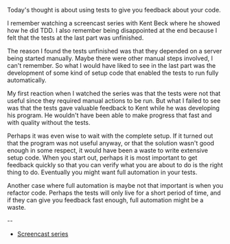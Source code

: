Today's thought is about using tests to give you feedback about your code.

I remember watching a screencast series with Kent Beck where he showed how he
did TDD. I also remember being disappointed at the end because I felt that the
tests at the last part was unfinished.

The reason I found the tests unfinished was that they depended on a server
being started manually. Maybe there were other manual steps involved, I can't
remember. So what I would have liked to see in the last part was the
development of some kind of setup code that enabled the tests to run fully
automatically.

My first reaction when I watched the series was that the tests were not that
useful since they required manual actions to be run. But what I failed to see
was that the tests gave valuable feedback to Kent while he was developing his
program. He wouldn't have been able to make progress that fast and with quality
without the tests.

Perhaps it was even wise to wait with the complete setup. If it turned out that
the program was not useful anyway, or that the solution wasn't good enough in
some respect, it would have been a waste to write extensive setup code. When
you start out, perhaps it is most important to get feedback quickly so that you
can verify what you are about to do is the right thing to do. Eventually you
might want full automation in your tests.

Another case where full automation is maybe not that important is when you
refactor code. Perhaps the tests will only live for a short period of time, and
if they can give you feedback fast enough, full automation might be a waste.

--

* [Screencast series](http://pragprog.com/screencasts/v-kbtdd/test-driven-development)
